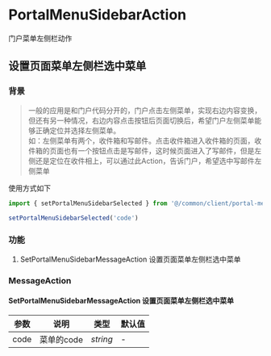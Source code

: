 # PortalMenuSidebarAction
门户菜单左侧栏动作

## 设置页面菜单左侧栏选中菜单

### 背景
> 一般的应用是和门户代码分开的，门户点击左侧菜单，实现右边内容变换，但还有另一种情况，右边内容点击按钮后页面切换后，希望门户左侧菜单能够正确定位并选择左侧菜单。  
> 如：左侧菜单有两个，收件箱和写邮件。点击收件箱进入收件箱的页面，收件箱的页面也有一个按钮点击是写邮件，这时候页面进入了写邮件，但是左侧还是定位在收件相上，可以通过此Action，告诉门户，希望选中写邮件左侧菜单

使用方式如下
```js
import { setPortalMenuSidebarSelected } from '@/common/client/portal-menu-sidebar-action'

setPortalMenuSidebarSelected('code')
```


### 功能 
1. SetPortalMenuSidebarMessageAction 设置页面菜单左侧栏选中菜单


### MessageAction

#### SetPortalMenuSidebarMessageAction 设置页面菜单左侧栏选中菜单
| 参数 | 说明 | 类型 | 默认值 | 
| --- | --- | --- | --- |  
| code |  菜单的code | *string* | - |